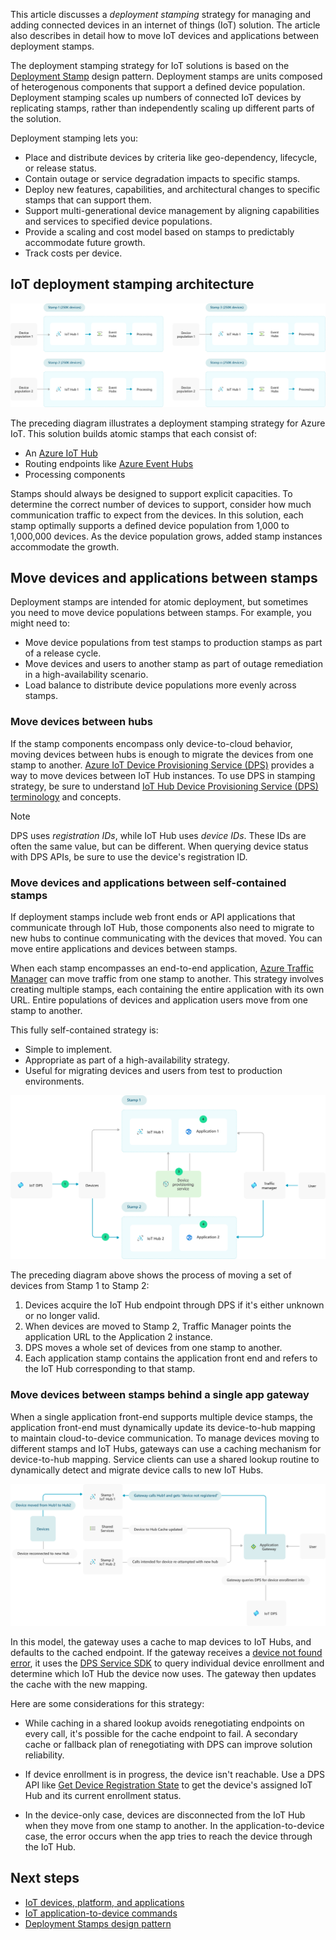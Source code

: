 This article discusses a *deployment stamping* strategy for managing and adding connected devices in an internet of things (IoT) solution. The article also describes in detail how to move IoT devices and applications between deployment stamps.

The deployment stamping strategy for IoT solutions is based on the [Deployment Stamp](../../patterns/deployment-stamp.md) design pattern. Deployment stamps are units composed of heterogenous components that support a defined device population. Deployment stamping scales up numbers of connected IoT devices by replicating stamps, rather than independently scaling up different parts of the solution.

Deployment stamping lets you:

- Place and distribute devices by criteria like geo-dependency, lifecycle, or release status.
- Contain outage or service degradation impacts to specific stamps.
- Deploy new features, capabilities, and architectural changes to specific stamps that can support them.
- Support multi-generational device management by aligning capabilities and services to specified device populations.
- Provide a scaling and cost model based on stamps to predictably accommodate future growth.
- Track costs per device.

## IoT deployment stamping architecture

![A diagram showing a deployment stamping strategy for use in Azure IoT.](media/scale-iot-deployment-stamps.svg)

The preceding diagram illustrates a deployment stamping strategy for Azure IoT. This solution builds atomic stamps that each consist of:

- An [Azure IoT Hub](/azure/iot-hub/about-iot-hub)
- Routing endpoints like [Azure Event Hubs](/azure/event-hubs/event-hubs-about)
- Processing components

Stamps should always be designed to support explicit capacities. To determine the correct number of devices to support, consider how much communication traffic to expect from the devices. In this solution, each stamp optimally supports a defined device population from 1,000 to 1,000,000 devices. As the device population grows, added stamp instances accommodate the growth.

## Move devices and applications between stamps

Deployment stamps are intended for atomic deployment, but sometimes you need to move device populations between stamps. For example, you might need to:

- Move device populations from test stamps to production stamps as part of a release cycle.
- Move devices and users to another stamp as part of outage remediation in a high-availability scenario.
- Load balance to distribute device populations more evenly across stamps.

### Move devices between hubs

If the stamp components encompass only device-to-cloud behavior, moving devices between hubs is enough to migrate the devices from one stamp to another. [Azure IoT Device Provisioning Service (DPS)](/azure/iot-dps/) provides a way to move devices between IoT Hub instances. To use DPS in stamping strategy, be sure to understand [IoT Hub Device Provisioning Service (DPS) terminology](/azure/iot-dps/concepts-device) and concepts.

> [!NOTE]
> DPS uses *registration IDs*, while IoT Hub uses *device IDs*. These IDs are often the same value, but can be different. When querying device status with DPS APIs, be sure to use the device's registration ID.


### Move devices and applications between self-contained stamps

If deployment stamps include web front ends or API applications that communicate through IoT Hub, those components also need to migrate to new hubs to continue communicating with the devices that moved. You can move entire applications and devices between stamps. 

When each stamp encompasses an end-to-end application, [Azure Traffic Manager](/azure/traffic-manager/traffic-manager-how-it-works) can move traffic from one stamp to another. This strategy involves creating multiple stamps, each containing the entire application with its own URL. Entire populations of devices and application users move from one stamp to another.

This fully self-contained strategy is:
- Simple to implement.
- Appropriate as part of a high-availability strategy.
- Useful for migrating devices and users from test to production environments.

![A diagram showing how to move a set of devices from one stamp to another stamp.](media/moving-devices-using-dps.svg)

The preceding diagram above shows the process of moving a set of devices from Stamp 1 to Stamp 2:

1. Devices acquire the IoT Hub endpoint through DPS if it's either unknown or no longer valid.
1. When devices are moved to Stamp 2, Traffic Manager points the application URL to the Application 2 instance.
1. DPS moves a whole set of devices from one stamp to another.
1. Each application stamp contains the application front end and refers to the IoT Hub corresponding to that stamp.

### Move devices between stamps behind a single app gateway

When a single application front-end supports multiple device stamps, the application front-end must dynamically update its device-to-hub mapping to maintain cloud-to-device communication. To manage devices moving to different stamps and IoT Hubs, gateways can use a caching mechanism for device-to-hub mapping. Service clients can use a shared lookup routine to dynamically detect and migrate device calls to new IoT Hubs.

![A diagram demonstrating how devices can move from one hub to another using an app gateway.](media/move-devices-behind-gateway.svg)

In this model, the gateway uses a cache to map devices to IoT Hubs, and defaults to the cached endpoint. If the gateway receives a [device not found error](/azure/iot-hub/iot-hub-troubleshoot-error-404001-devicenotfound), it uses the [DPS Service SDK](/azure/iot-hub/iot-hub-devguide-sdks#azure-iot-service-sdks) to query individual device enrollment and determine which IoT Hub the device now uses. The gateway then updates the cache with the new mapping.

Here are some considerations for this strategy:

- While caching in a shared lookup avoids renegotiating endpoints on every call, it's possible for the cache endpoint to fail. A secondary cache or fallback plan of renegotiating with DPS can improve solution reliability.

- If device enrollment is in progress, the device isn't reachable. Use a DPS API like [Get Device Registration State](/rest/api/iot-dps/service/device-registration-state/get) to get the device's assigned IoT Hub and its current enrollment status.

- In the device-only case, devices are disconnected from the IoT Hub when they move from one stamp to another. In the application-to-device case, the error occurs when the app tries to reach the device through the IoT Hub.

## Next steps

- [IoT devices, platform, and applications](devices-platform-application.yml)
- [IoT application-to-device commands](cloud-to-device.yml)
- [Deployment Stamps design pattern](../../patterns/deployment-stamp.md)
